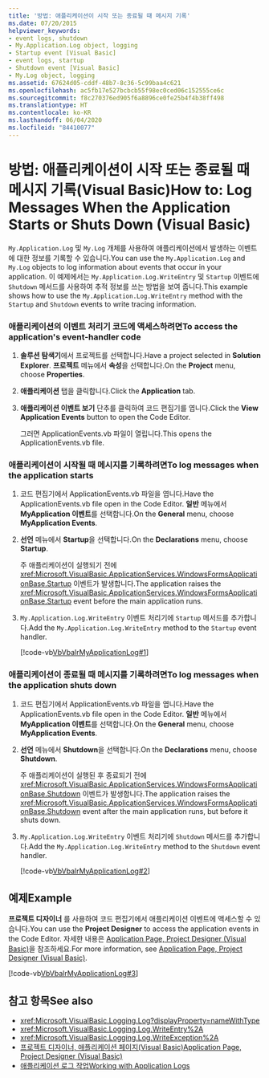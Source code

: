 ```yaml
---
title: '방법: 애플리케이션이 시작 또는 종료될 때 메시지 기록'
ms.date: 07/20/2015
helpviewer_keywords:
- event logs, shutdown
- My.Application.Log object, logging
- Startup event [Visual Basic]
- event logs, startup
- Shutdown event [Visual Basic]
- My.Log object, logging
ms.assetid: 67624d05-cddf-48b7-8c36-5c99baa4c621
ms.openlocfilehash: ac5fb17e527bcbcb55f98ec0ced06c152555ce6c
ms.sourcegitcommit: f8c270376ed905f6a8896ce0fe25b4f4b38ff498
ms.translationtype: HT
ms.contentlocale: ko-KR
ms.lasthandoff: 06/04/2020
ms.locfileid: "84410077"
---
```

# <a name="how-to-log-messages-when-the-application-starts-or-shuts-down-visual-basic"></a><span data-ttu-id="8a1be-102">방법: 애플리케이션이 시작 또는 종료될 때 메시지 기록(Visual Basic)</span><span class="sxs-lookup"><span data-stu-id="8a1be-102">How to: Log Messages When the Application Starts or Shuts Down (Visual Basic)</span></span>

<span data-ttu-id="8a1be-103">`My.Application.Log` 및 `My.Log` 개체를 사용하여 애플리케이션에서 발생하는 이벤트에 대한 정보를 기록할 수 있습니다.</span><span class="sxs-lookup"><span data-stu-id="8a1be-103">You can use the `My.Application.Log` and `My.Log` objects to log information about events that occur in your application.</span></span> <span data-ttu-id="8a1be-104">이 예제에서는 `My.Application.Log.WriteEntry` 및 `Startup` 이벤트에 `Shutdown` 메서드를 사용하여 추적 정보를 쓰는 방법을 보여 줍니다.</span><span class="sxs-lookup"><span data-stu-id="8a1be-104">This example shows how to use the `My.Application.Log.WriteEntry` method with the `Startup` and `Shutdown` events to write tracing information.</span></span>  
  
### <a name="to-access-the-applications-event-handler-code"></a><span data-ttu-id="8a1be-105">애플리케이션의 이벤트 처리기 코드에 액세스하려면</span><span class="sxs-lookup"><span data-stu-id="8a1be-105">To access the application's event-handler code</span></span>  
  
1. <span data-ttu-id="8a1be-106">**솔루션 탐색기**에서 프로젝트를 선택합니다.</span><span class="sxs-lookup"><span data-stu-id="8a1be-106">Have a project selected in **Solution Explorer**.</span></span> <span data-ttu-id="8a1be-107">**프로젝트** 메뉴에서 **속성**을 선택합니다.</span><span class="sxs-lookup"><span data-stu-id="8a1be-107">On the **Project** menu, choose **Properties**.</span></span>  
  
2. <span data-ttu-id="8a1be-108">**애플리케이션** 탭을 클릭합니다.</span><span class="sxs-lookup"><span data-stu-id="8a1be-108">Click the **Application** tab.</span></span>  
  
3. <span data-ttu-id="8a1be-109">**애플리케이션 이벤트 보기** 단추를 클릭하여 코드 편집기를 엽니다.</span><span class="sxs-lookup"><span data-stu-id="8a1be-109">Click the **View Application Events** button to open the Code Editor.</span></span>  
  
     <span data-ttu-id="8a1be-110">그러면 ApplicationEvents.vb 파일이 열립니다.</span><span class="sxs-lookup"><span data-stu-id="8a1be-110">This opens the ApplicationEvents.vb file.</span></span>  
  
### <a name="to-log-messages-when-the-application-starts"></a><span data-ttu-id="8a1be-111">애플리케이션이 시작될 때 메시지를 기록하려면</span><span class="sxs-lookup"><span data-stu-id="8a1be-111">To log messages when the application starts</span></span>  
  
1. <span data-ttu-id="8a1be-112">코드 편집기에서 ApplicationEvents.vb 파일을 엽니다.</span><span class="sxs-lookup"><span data-stu-id="8a1be-112">Have the ApplicationEvents.vb file open in the Code Editor.</span></span> <span data-ttu-id="8a1be-113">**일반** 메뉴에서 **MyApplication 이벤트**를 선택합니다.</span><span class="sxs-lookup"><span data-stu-id="8a1be-113">On the **General** menu, choose **MyApplication Events**.</span></span>  
  
2. <span data-ttu-id="8a1be-114">**선언** 메뉴에서 **Startup**을 선택합니다.</span><span class="sxs-lookup"><span data-stu-id="8a1be-114">On the **Declarations** menu, choose **Startup**.</span></span>  
  
     <span data-ttu-id="8a1be-115">주 애플리케이션이 실행되기 전에 <xref:Microsoft.VisualBasic.ApplicationServices.WindowsFormsApplicationBase.Startup> 이벤트가 발생합니다.</span><span class="sxs-lookup"><span data-stu-id="8a1be-115">The application raises the <xref:Microsoft.VisualBasic.ApplicationServices.WindowsFormsApplicationBase.Startup> event before the main application runs.</span></span>  
  
3. <span data-ttu-id="8a1be-116">`My.Application.Log.WriteEntry` 이벤트 처리기에 `Startup` 메서드를 추가합니다.</span><span class="sxs-lookup"><span data-stu-id="8a1be-116">Add the `My.Application.Log.WriteEntry` method to the `Startup` event handler.</span></span>  
  
     [!code-vb[VbVbalrMyApplicationLog#1](~/samples/snippets/visualbasic/VS_Snippets_VBCSharp/VbVbalrMyApplicationLog/VB/MyEventsFake.vb#1)]  
  
### <a name="to-log-messages-when-the-application-shuts-down"></a><span data-ttu-id="8a1be-117">애플리케이션이 종료될 때 메시지를 기록하려면</span><span class="sxs-lookup"><span data-stu-id="8a1be-117">To log messages when the application shuts down</span></span>  
  
1. <span data-ttu-id="8a1be-118">코드 편집기에서 ApplicationEvents.vb 파일을 엽니다.</span><span class="sxs-lookup"><span data-stu-id="8a1be-118">Have the ApplicationEvents.vb file open in the Code Editor.</span></span> <span data-ttu-id="8a1be-119">**일반** 메뉴에서 **MyApplication 이벤트**를 선택합니다.</span><span class="sxs-lookup"><span data-stu-id="8a1be-119">On the **General** menu, choose **MyApplication Events**.</span></span>  
  
2. <span data-ttu-id="8a1be-120">**선언** 메뉴에서 **Shutdown**을 선택합니다.</span><span class="sxs-lookup"><span data-stu-id="8a1be-120">On the **Declarations** menu, choose **Shutdown**.</span></span>  
  
     <span data-ttu-id="8a1be-121">주 애플리케이션이 실행된 후 종료되기 전에 <xref:Microsoft.VisualBasic.ApplicationServices.WindowsFormsApplicationBase.Shutdown> 이벤트가 발생합니다.</span><span class="sxs-lookup"><span data-stu-id="8a1be-121">The application raises the <xref:Microsoft.VisualBasic.ApplicationServices.WindowsFormsApplicationBase.Shutdown> event after the main application runs, but before it shuts down.</span></span>  
  
3. <span data-ttu-id="8a1be-122">`My.Application.Log.WriteEntry` 이벤트 처리기에 `Shutdown` 메서드를 추가합니다.</span><span class="sxs-lookup"><span data-stu-id="8a1be-122">Add the `My.Application.Log.WriteEntry` method to the `Shutdown` event handler.</span></span>  
  
     [!code-vb[VbVbalrMyApplicationLog#2](~/samples/snippets/visualbasic/VS_Snippets_VBCSharp/VbVbalrMyApplicationLog/VB/MyEventsFake.vb#2)]  
  
## <a name="example"></a><span data-ttu-id="8a1be-123">예제</span><span class="sxs-lookup"><span data-stu-id="8a1be-123">Example</span></span>  

 <span data-ttu-id="8a1be-124">**프로젝트 디자이너** 를 사용하여 코드 편집기에서 애플리케이션 이벤트에 액세스할 수 있습니다.</span><span class="sxs-lookup"><span data-stu-id="8a1be-124">You can use the **Project Designer** to access the application events in the Code Editor.</span></span> <span data-ttu-id="8a1be-125">자세한 내용은 [Application Page, Project Designer (Visual Basic)](/visualstudio/ide/reference/application-page-project-designer-visual-basic)을 참조하세요.</span><span class="sxs-lookup"><span data-stu-id="8a1be-125">For more information, see [Application Page, Project Designer (Visual Basic)](/visualstudio/ide/reference/application-page-project-designer-visual-basic).</span></span>  
  
 [!code-vb[VbVbalrMyApplicationLog#3](~/samples/snippets/visualbasic/VS_Snippets_VBCSharp/VbVbalrMyApplicationLog/VB/MyEventsFake.vb#3)]  
  
## <a name="see-also"></a><span data-ttu-id="8a1be-126">참고 항목</span><span class="sxs-lookup"><span data-stu-id="8a1be-126">See also</span></span>

- <xref:Microsoft.VisualBasic.Logging.Log?displayProperty=nameWithType>
- <xref:Microsoft.VisualBasic.Logging.Log.WriteEntry%2A>
- <xref:Microsoft.VisualBasic.Logging.Log.WriteException%2A>
- [<span data-ttu-id="8a1be-127">프로젝트 디자이너, 애플리케이션 페이지(Visual Basic)</span><span class="sxs-lookup"><span data-stu-id="8a1be-127">Application Page, Project Designer (Visual Basic)</span></span>](/visualstudio/ide/reference/application-page-project-designer-visual-basic)
- [<span data-ttu-id="8a1be-128">애플리케이션 로그 작업</span><span class="sxs-lookup"><span data-stu-id="8a1be-128">Working with Application Logs</span></span>](working-with-application-logs.md)
